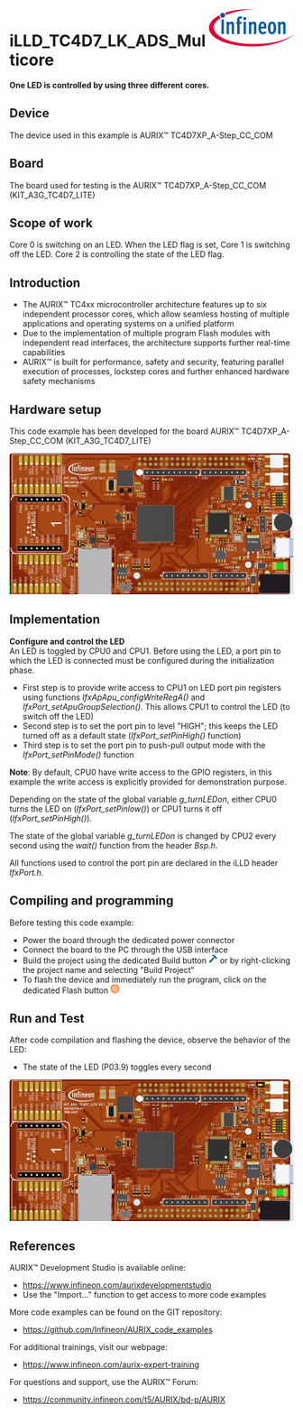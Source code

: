 <img src="./Images/IFX_LOGO_600.gif" align="right" width="150" />  

# iLLD_TC4D7_LK_ADS_Multicore 

**One LED is controlled by using three different cores.**   

## Device  
The device used in this example is AURIX&trade; TC4D7XP_A-Step_CC_COM   

## Board  
The board used for testing is the AURIX&trade; TC4D7XP_A-Step_CC_COM (KIT_A3G_TC4D7_LITE)  

## Scope of work   
Core 0 is switching on an LED. When the LED flag is set, Core 1 is switching off the LED.
Core 2 is controlling the state of the LED flag. 

## Introduction  
- The AURIX&trade; TC4xx microcontroller architecture features up to six independent processor cores, which allow seamless hosting of multiple applications and operating systems on a unified platform
- Due to the implementation of multiple program Flash modules with independent read interfaces, the architecture supports further real-time capabilities
- AURIX&trade; is built for performance, safety and security, featuring parallel execution of processes, lockstep cores and further enhanced hardware safety mechanisms

## Hardware setup  
This code example has been developed for the board AURIX&trade; TC4D7XP_A-Step_CC_COM (KIT_A3G_TC4D7_LITE)  

<img src="./Images/Kit image front.PNG" width="800" />   

## Implementation  
**Configure and control the LED**  
An LED is toggled by CPU0 and CPU1. Before using the LED, a port pin to which the LED is connected must be configured during the initialization phase.  
- First step is to provide write access to CPU1 on LED port pin registers using functions *IfxApApu_configWriteRegA()* and *IfxPort_setApuGroupSelection()*. This allows CPU1 to control the LED (to switch off the LED)
- Second step is to set the port pin to level "HIGH"; this keeps the LED turned off as a default state (*IfxPort_setPinHigh()* function) 
- Third step is to set the port pin to push-pull output mode with the *IfxPort_setPinMode()* function

**Note**: By default, CPU0 have write access to the GPIO registers, in this example the write access is explicitly provided for demonstration purpose.
  
Depending on the state of the global variable *g_turnLEDon*, either CPU0 turns the LED on (*IfxPort_setPinlow()*) or CPU1 turns it off (*IfxPort_setPinHigh()*).  
  
The state of the global variable *g_turnLEDon* is changed by CPU2 every second using the *wait()* function from the header *Bsp.h*.  

All functions used to control the port pin are declared in the iLLD header *IfxPort.h*.

## Compiling and programming

Before testing this code example:  
- Power the board through the dedicated power connector 
- Connect the board to the PC through the USB interface
- Build the project using the dedicated Build button <img src="./Images/build_activeproj.gif" /> or by right-clicking the project name and selecting "Build Project"
- To flash the device and immediately run the program, click on the dedicated Flash button <img src="./Images/micro.png" /> 

## Run and Test   
After code compilation and flashing the device, observe the behavior of the LED:  
- The state of the LED (P03.9) toggles every second

<img src="./Images/LED_Glowing.PNG" width="800" />  


## References  

AURIX&trade; Development Studio is available online:  
- <https://www.infineon.com/aurixdevelopmentstudio>  
- Use the "Import..." function to get access to more code examples  

More code examples can be found on the GIT repository:  
- <https://github.com/Infineon/AURIX_code_examples>  

For additional trainings, visit our webpage:  
- <https://www.infineon.com/aurix-expert-training>  

For questions and support, use the AURIX&trade; Forum:  
- <https://community.infineon.com/t5/AURIX/bd-p/AURIX>  
